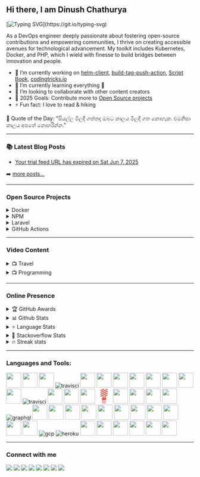 ## Hi there, I am Dinush Chathurya

[![Typing SVG](https://readme-typing-svg.herokuapp.com/?lines=DevOps,+Full-Stack+Engineer;AWS+Community+Builder;Open-Source+Enthusiast;Artisan+Lover;Social+Media+Influencer;Blogger;YouTuber;and+Film+Maker!;)](https://git.io/typing-svg)

<img alt="" src=https://github.com/dinushchathurya/dinushchathurya/blob/master/cat.png width=200 align=right>

As a DevOps engineer deeply passionate about fostering open-source contributions and empowering communities, I thrive on creating accessible avenues for technological advancement. My toolkit includes Kubernetes, Docker, and PHP, which I wield with finesse to build bridges between innovation and people.

- 🔭 I’m currently working on [helm-client](https://github.com/open-source-srilanka/helm-client), [build-tag-push-action](https://github.com/dinushchathurya/build-tag-push-action), [Script Book](https://github.com/dinushchathurya/script-book), [codingtricks.io](http://codingtricks.io/)
- 🌱 I’m currently learning everything 🤣
- 👯 I’m looking to collaborate with other content creators
- 🥅 2025 Goals: Contribute more to [Open Source projects](https://github.com/dinushchathurya#open-source-projects)
- ⚡ Fun fact: I love to read & hiking

<!-- start quote -->
💬 Quote of the Day: "සියල්ල මිලදී ගත්තද ඔබට කාලය මිලදී ගත නොහැක. එමනිසා කාලය අපතේ නොහරින්න."
<!-- end quote -->

---

### 📚 Latest Blog Posts

<!-- BLOG:START -->
- [Your trial feed URL has expired  on Sat Jun 7, 2025](https://www.mysitemapgenerator.com/rss/index.html)
<!-- BLOG:END -->

➡️ [more posts...](https://codingtricks.io)

---

### Open Source Projects

<details>
  <summary>Docker </summary>
    <li><a href="https://github.com/open-source-srilanka/eks-helm-client">EKS Helm Client</a></li>
    <li><a href="https://github.com/open-source-srilanka/helm-client">Helm Client</a></li>
</details>

<details>
  <summary>NPM </summary>
    <li><a href="https://www.npmjs.com/package/srilankan-provinces-districts">Srilankan Provinces Districts</a></li>
    <li><a href="https://www.npmjs.com/package/@dinush/srilankan-universities-faculties-degrees">Srilankan Universities Faculties Degrees</a></li>
    <li><a href="https://www.npmjs.com/package/@dinush/srilankan-phone-number-validator">Srilankan Phone number validator</a></li>
</details>

<details>
  <summary>Laravel </summary>
    <li><a href="https://packagist.org/packages/dinushchathurya/srilankan-mobile-number-validator">Sri Lankan Phone number validator (Land & Mobile)</a></li>
    <li><a href="https://packagist.org/packages/dinushchathurya/srilankan-universities">Sri Lankan Universities</a></li>
    <li><a href="https://packagist.org/packages/dinushchathurya/uk-mobile-number-validator">UK mobile number validator</a></li>
    <li><a href="https://packagist.org/packages/dinushchathurya/uk-post-code">UK post code validator</a>
    <li><a href="https://packagist.org/packages/dinushchathurya/srilankan-state-hospitals">Sri Lankan state hospitals</a></li>
    <li><a href="https://packagist.org/packages/dinushchathurya/srilankan-local-authorities">Sri Lankan local authorities</a></li>
    <li><a href="https://packagist.org/packages/dinushchathurya/srilankan-gn-divisions">Sri Lankan GN divisions</a></li>
    <li><a href="https://packagist.org/packages/dinushchathurya/srilankan-divisional-secretariats">Sri Lankan divisional secretariats</a></li>
    <li><a href="https://packagist.org/packages/dinushchathurya/nationality-list">Nationality list</a></li>
    <li><a href="https://packagist.org/packages/dinushchathurya/websmslk">WebSMS LK SMS Gateway</a></li>
</details>

<details>
  <summary>GitHub Actions </summary>
  <li><a href="https://github.com/marketplace/actions/eks-helm-client">EKS Helm Client</a></li>
  <li><a href="https://github.com/marketplace/actions/docker-login-build-tag-push-action">Docker Login, Build, Tag & Push Action</a></li>
  <li><a href="https://github.com/marketplace/actions/sinhala-quote-of-the-day">Sinhala Quote Of The Day</a></li>
</details>

---

### Video Content

<details>
  <summary>📺 Travel</summary>

<!-- YOUTUBE:START -->
- [Rising Srilanka](https://www.youtube.com/watch?v=9E92mYNIepA)
- [An Island paradise - Wonder of Asia](https://www.youtube.com/watch?v=oOgxKIV641o)
- [Sri Lankan Airlines - Trailer](https://www.youtube.com/watch?v=U9oPv_T2k8g)
- [Sri  Lanka - Cinematic Travel Film](https://www.youtube.com/watch?v=wfhQf8EcSXU)
- [Beach Sides of Sri Lanka.](https://www.youtube.com/watch?v=imBeu23sUf8)
<!-- YOUTUBE:END -->
➡️ [more videos...](https://www.youtube.com/channel/UCEByobwqWIcn7ujLG9TTDcQ)

</details>

<details>
  <summary>📺 Programming </summary>

<!-- BLOG-POST-LIST:START -->
- [Publish Docker Image to AWS ECR using Jenkins](https://www.youtube.com/watch?v=tQaruk4z2to)
- [Install SonarQube on Ubuntu](https://www.youtube.com/watch?v=iu6YCHA8iZ8)
- [Install WordPress on AWS Lightsail](https://www.youtube.com/watch?v=H2z02sHiobs)
- [How to Set Up an Nginx Reverse Proxy for Apache](https://www.youtube.com/watch?v=vuH1HQTrtWQ)
- [How to Create Elastic IP in AWS and assign to EC2 instance](https://www.youtube.com/watch?v=PpyqSEuGqiY)
<!-- BLOG-POST-LIST:END -->

➡️ [more videos...](https://www.youtube.com/channel/UCCZT71rHQ175Du-1tEviVBA)

</details>

---
### Online Presence

<!-- markdownlint-disable MD033 -->
<details>
    <summary>&#127942 GitHub Awards</summary><br>

![Github Trophy](https://github-profile-trophy.vercel.app/?username=dinushchathurya)
</details>

<details>
  <summary>📊 Github Stats</summary><br>
  <img alt="Dinush Chathurya Github Stats" src="https://github-readme-stats.vercel.app/api?username=dinushchathurya&count_private=true&show_icons=true&theme=algolia" style="height:214px;"/>
</details>

<details>
  <summary>&#11088 Language Stats</summary><br>
    <img alt="Top Languages" src="https://github-readme-stats.vercel.app/api/top-langs/?username=dinushchathurya&theme=algolia&langs_count=15&layout=compact" />
</details>

<details>
  <summary>&#127943 Stackoverflow Stats</summary><br>

[![Omid Nikrah StackOverflow](https://github-readme-stackoverflow.vercel.app/?userID=9960450&theme=dark)](https://stackoverflow.com/users/9960450/dinush-chathurya)
</details>

<details>
  <summary>🔥 Streak stats</summary><br>

  [![GitHub Streak](https://streak-stats.demolab.com?user=dinushchathurya&theme=dark&hide_border=true)](https://git.io/streak-stats)
  
</details>
<!-- markdownlint-enable MD033 -->

---
### Languages and Tools:

<p align="left">
<img src="https://cdn.jsdelivr.net/gh/devicons/devicon/icons/kubernetes/kubernetes-plain.svg" width="40" height="40"/>   
<img src="https://cdn.jsdelivr.net/gh/devicons/devicon/icons/docker/docker-original.svg" width="40" height="40"/> 
<img src="https://cdn.jsdelivr.net/gh/devicons/devicon/icons/argocd/argocd-original.svg"  width="40" height="40"/>         
<img src="https://avatars.githubusercontent.com/u/15859888?s=48&v=4" alt="travisci" width="40" height="40"/>   
<!-- <img src="https://img.stackshare.io/service/12670/kustomize.png" width="40" height="40"/> -->
<img src="https://cdn.jsdelivr.net/gh/devicons/devicon/icons/jenkins/jenkins-original.svg" width="40" height="40"/>  
<img src="https://avatars.githubusercontent.com/u/47602533?s=200&v=4" width="40" height="40"/>
<img src="https://cdn.jsdelivr.net/gh/devicons/devicon/icons/circleci/circleci-plain.svg" width="40" height="40"/> 
<img src="https://avatars.githubusercontent.com/u/44036562?s=200&v=4" width="40" height="40"/> 
<img src="https://avatars.githubusercontent.com/u/44938?s=48&v=4" width="40" height="40"/> 
<img src="https://avatars.githubusercontent.com/u/545988?s=48&v=4" width="40" height="40"/> 
<img src="https://cdn.jsdelivr.net/gh/devicons/devicon/icons/ansible/ansible-original.svg" width="40" height="40"/>         
<img src="https://cdn.jsdelivr.net/gh/devicons/devicon/icons/terraform/terraform-original.svg" width="40" height="40"/>  
<img src="https://www.vectorlogo.zone/logos/travis-ci/travis-ci-icon.svg" alt="travisci" width="40" height="40"/>       
<img src="https://cdn.jsdelivr.net/gh/devicons/devicon/icons/bash/bash-plain.svg" width="40" height="40"/>       
<img src="https://cdn.jsdelivr.net/gh/devicons/devicon/icons/php/php-original.svg" width="40" height="40"/>
<img src="https://cdn.jsdelivr.net/gh/devicons/devicon/icons/laravel/laravel-original.svg" width="40" height="40"/>
<img src="https://github.com/devicons/devicon/blob/v2.16.0/icons/lumen/lumen-original.svg" width="40" height="40"/>
<img src="https://cdn.jsdelivr.net/gh/devicons/devicon/icons/composer/composer-original.svg" width="40" height="40"/>     
<img src="https://cdn.jsdelivr.net/gh/devicons/devicon/icons/nestjs/nestjs-original.svg" width="40" height="40"/>
<img src="https://cdn.jsdelivr.net/gh/devicons/devicon/icons/nodejs/nodejs-original.svg" width="40" height="40"/>     
<img src="https://cdn.jsdelivr.net/gh/devicons/devicon/icons/express/express-original.svg" width="40" height="40"/>      
<img src="https://www.vectorlogo.zone/logos/graphql/graphql-icon.svg" alt="graphql" width="40" height="40"/>
<img src="https://cdn.jsdelivr.net/gh/devicons/devicon/icons/html5/html5-original.svg" width="40" height="40"/>
<img src="https://cdn.jsdelivr.net/gh/devicons/devicon/icons/bootstrap/bootstrap-original.svg" width="40" height="40"/>        
<img src="https://cdn.jsdelivr.net/gh/devicons/devicon/icons/css3/css3-original.svg" width="40" height="40"/>
<img src="https://cdn.jsdelivr.net/gh/devicons/devicon/icons/javascript/javascript-original.svg" width="40" height="40"/>       
<img src="https://cdn.jsdelivr.net/gh/devicons/devicon/icons/wordpress/wordpress-plain.svg" width="40" height="40"/>
<img src="https://cdn.jsdelivr.net/gh/devicons/devicon/icons/jquery/jquery-original.svg" width="40" height="40"/>
<img src="https://cdn.jsdelivr.net/gh/devicons/devicon/icons/ionic/ionic-original.svg" width="40" height="40"/>
<img src="https://cdn.jsdelivr.net/gh/devicons/devicon/icons/mysql/mysql-original.svg" width="40" height="40"/>
<img src="https://cdn.jsdelivr.net/gh/devicons/devicon/icons/microsoftsqlserver/microsoftsqlserver-plain.svg" width="40" height="40"/>
<img src="https://cdn.jsdelivr.net/gh/devicons/devicon/icons/angularjs/angularjs-original.svg" width="40" height="40"/>
<img src="https://cdn.jsdelivr.net/gh/devicons/devicon/icons/amazonwebservices/amazonwebservices-original-wordmark.svg"  width="40" height="40"/>
<img src="https://www.vectorlogo.zone/logos/google_cloud/google_cloud-icon.svg" alt="gcp" width="40" height="40"/>
<img src="https://www.vectorlogo.zone/logos/heroku/heroku-icon.svg" alt="heroku" width="40" height="40"/>
<img src="https://cdn.jsdelivr.net/gh/devicons/devicon/icons/azure/azure-original.svg" width="40" height="40"/>
<img src="https://cdn.jsdelivr.net/gh/devicons/devicon/icons/apache/apache-original.svg" width="40" height="40"/>
<img src="https://cdn.jsdelivr.net/gh/devicons/devicon/icons/nginx/nginx-original.svg" width="40" height="40"/>         
<img src="https://cdn.jsdelivr.net/gh/devicons/devicon/icons/magento/magento-original.svg" width="40" height="40"/>
<img src="https://cdn.jsdelivr.net/gh/devicons/devicon/icons/mongodb/mongodb-original.svg" width="40" height="40" />                                                                                                            
<img src="https://cdn.jsdelivr.net/gh/devicons/devicon/icons/postgresql/postgresql-original.svg" width="40" height="40"/>
                                                                                                                               </p>

---

### Connect with me

[<img src="https://img.shields.io/badge/Facebook-1877F2?&logo=facebook&logoColor=white"/>](https://m.facebook.com/dinush.chathurya)
[<img src="https://img.shields.io/badge/Twitter-1DA1F2?&logo=twitter&logoColor=white"/>](https://twitter.com/DinushChathurya)
[<img src="https://img.shields.io/badge/LinkedIn-0077B5?&logo=linkedin&logoColor=white"/>](https://www.linkedin.com/in/dinushchathurya)
[<img src="https://img.shields.io/badge/YouTube-FF0000?&logo=youtube&logoColor=white"/>](https://www.youtube.com/channel/UCEByobwqWIcn7ujLG9TTDcQ)
[<img src="https://img.shields.io/badge/Website-4353FF?&logo=webflow&logoColor=white"/>](https://dinushchathurya.github.io)
[<img src="https://img.shields.io/badge/Radio-E434AA?&logo=drooble&logoColor=white"/>](https://dinushchathurya.github.io/radio)
[<img src="https://img.shields.io/badge/Patreon-FF424D?&logo=patreon&logoColor=white"/>](https://www.patreon.com/dinushchathurya)
[<img src="https://img.shields.io/badge/Blog-FFA500?&logo=rss&logoColor=white"/>](https://codingtricks.io/)

